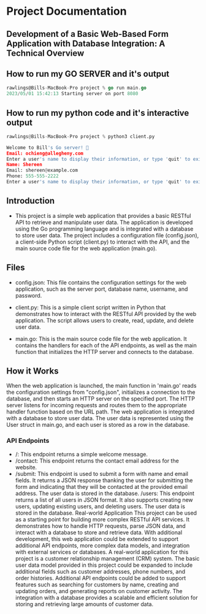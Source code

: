 # Project Documentation

## Development of a Basic Web-Based Form Application with Database Integration: A Technical Overview

## How to run my GO SERVER and it's output

```go
rawlings@Bills-MacBook-Pro project % go run main.go
2023/05/01 15:42:13 Starting server on port 8080
```

## How to run my python code and it's interactive output

```py
rawlings@Bills-MacBook-Pro project % python3 client.py

Welcome to Bill's Go server! 🚀
Email: ochieng@allegheny.com
Enter a user's name to display their information, or type 'quit' to exit: Shereen
Name: Shereen
Email: shereen@example.com
Phone: 555-555-2222
Enter a user's name to display their information, or type 'quit' to exit: 
```

## Introduction

- This project is a simple web application that provides a basic RESTful API to retrieve and manipulate user data. The application is developed using the Go programming language and is integrated with a database to store user data. The project includes a configuration file (config.json), a client-side Python script (client.py) to interact with the API, and the main source code file for the web application (main.go).

## Files

- config.json: This file contains the configuration settings for the web application, such as the server port, database name, username, and password.

- client.py: This is a simple client script written in Python that demonstrates how to interact with the RESTful API provided by the web application. The script allows users to create, read, update, and delete user data.

- main.go: This is the main source code file for the web application. It contains the handlers for each of the API endpoints, as well as the main function that initializes the HTTP server and connects to the database.

## How it Works

When the web application is launched, the main function in 'main.go' reads the configuration settings from "config.json", initializes a connection to the database, and then starts an HTTP server on the specified port. The HTTP server listens for incoming requests and routes them to the appropriate handler function based on the URL path. The web application is integrated with a database to store user data. The user data is represented using the User struct in main.go, and each user is stored as a row in the database.

### API Endpoints

- /: This endpoint returns a simple welcome message.
- /contact: This endpoint returns the contact email address for the website.
- /submit: This endpoint is used to submit a form with name and email fields. It returns a JSON response thanking the user for submitting the form and indicating that they will be contacted at the provided email address. The user data is stored in the database.
/users: This endpoint returns a list of all users in JSON format. It also supports creating new users, updating existing users, and deleting users. The user data is stored in the database.
Real-world Application
This project can be used as a starting point for building more complex RESTful API services. It demonstrates how to handle HTTP requests, parse JSON data, and interact with a database to store and retrieve data. With additional development, this web application could be extended to support additional API endpoints, more complex data models, and integration with external services or databases. A real-world application for this project is a customer relationship management (CRM) system. The basic user data model provided in this project could be expanded to include additional fields such as customer addresses, phone numbers, and order histories. Additional API endpoints could be added to support features such as searching for customers by name, creating and updating orders, and generating reports on customer activity. The integration with a database provides a scalable and efficient solution for storing and retrieving large amounts of customer data.
